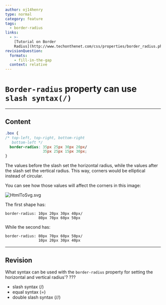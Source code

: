 ```yaml
---
author: oj14henry
type: normal
category: feature
tags:
  - border-radius
links:
  - >-
    [Tutorial on Border
    Radius](http://www.techonthenet.com/css/properties/border_radius.php){article}
revisionQuestion:
  formats:
    - fill-in-the-gap
  context: relative
---
```


# `Border-radius` property can use `slash syntax(/)`


---

## Content

```css
.box {
/* top-left, top-right, bottom-right
   bottom-left */
  border-radius: 35px 25px 30px 20px/
                 35px 25px 15px 30px;
}
```

The values before the slash set the horizontal radius, while the values after the slash set the vertical radius. This way, corners would be elliptical instead of circular.

You can see how those values will affect the corners in this image:

![HtmlToSvg.svg](https://img.enkipro.com/49f36abe3f726a0e31bc7e3cdbadcce5.png)

The first shape has:

```plain-text
border-radius: 10px 20px 30px 40px/
               80px 70px 60px 50px
```

While the second has:

```plain-text
border-radius: 80px 70px 60px 50px/
               10px 20px 30px 40px
```


---

## Revision

What syntax can be used with the `border-radius` property for setting the horizontal and vertical radius'? ???

- slash syntax (/)
- equal syntax (=)
- double slash syntax (//)
